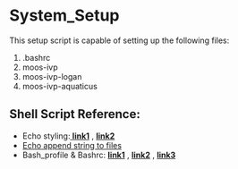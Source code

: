 # **System_Setup**

This setup script is capable of setting up the following files: 

1. .bashrc
2. moos-ivp
3. moos-ivp-logan
4. moos-ivp-aquaticus


## Shell Script Reference:

 * Echo styling:[ **link1**][0] , [**link2**][5]
 * [Echo append string to files][1]
 * Bash_profile & Bashrc: [**link1**][2] , [**link2**][3] , [**link3**][4]

[0]:    https://misc.flogisoft.com/bash/tip_colors_and_formatting
[1]:    https://www.itread01.com/p/1386169.html
[2]:    http://www.joshstaiger.org/archives/2005/07/bash_profile_vs.html
[3]:	http://jamestw.logdown.com/posts/283485--bash-profile-bashrc-difference
[4]:	https://www.itread01.com/p/203281.html
[5]:	https://blog.csdn.net/solan8/article/details/70172074



